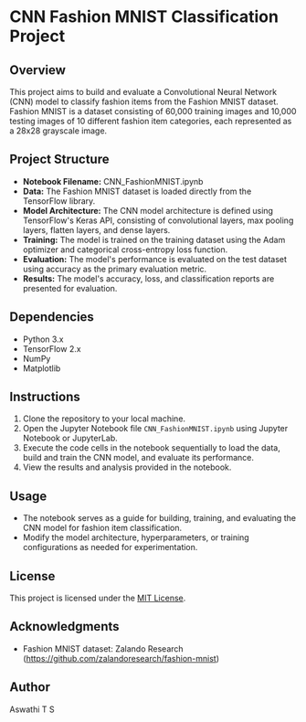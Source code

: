 # CNN Fashion MNIST Classification Project

## Overview
This project aims to build and evaluate a Convolutional Neural Network (CNN) model to classify fashion items from the Fashion MNIST dataset. Fashion MNIST is a dataset consisting of 60,000 training images and 10,000 testing images of 10 different fashion item categories, each represented as a 28x28 grayscale image.

## Project Structure
- **Notebook Filename:** CNN_FashionMNIST.ipynb
- **Data:** The Fashion MNIST dataset is loaded directly from the TensorFlow library.
- **Model Architecture:** The CNN model architecture is defined using TensorFlow's Keras API, consisting of convolutional layers, max pooling layers, flatten layers, and dense layers.
- **Training:** The model is trained on the training dataset using the Adam optimizer and categorical cross-entropy loss function.
- **Evaluation:** The model's performance is evaluated on the test dataset using accuracy as the primary evaluation metric.
- **Results:** The model's accuracy, loss, and classification reports are presented for evaluation.

## Dependencies
- Python 3.x
- TensorFlow 2.x
- NumPy
- Matplotlib

## Instructions
1. Clone the repository to your local machine.
2. Open the Jupyter Notebook file `CNN_FashionMNIST.ipynb` using Jupyter Notebook or JupyterLab.
3. Execute the code cells in the notebook sequentially to load the data, build and train the CNN model, and evaluate its performance.
4. View the results and analysis provided in the notebook.

## Usage
- The notebook serves as a guide for building, training, and evaluating the CNN model for fashion item classification.
- Modify the model architecture, hyperparameters, or training configurations as needed for experimentation.

## License
This project is licensed under the [MIT License](LICENSE).

## Acknowledgments
- Fashion MNIST dataset: Zalando Research (https://github.com/zalandoresearch/fashion-mnist)

## Author
Aswathi T S


